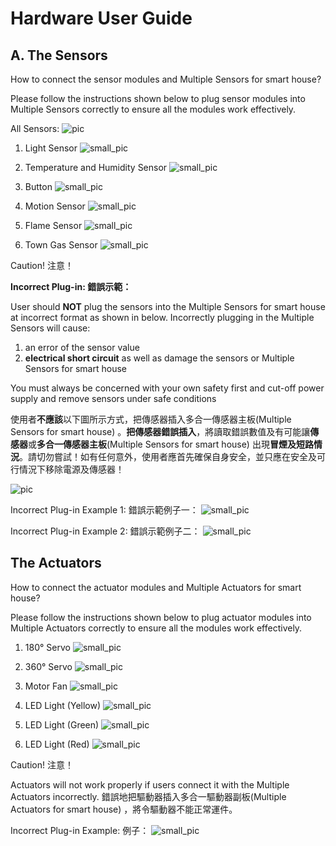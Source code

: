 # Hardware User Guide

## A. The Sensors
How to connect the sensor modules and Multiple Sensors for smart house?

Please follow the instructions shown below to plug sensor modules into Multiple Sensors correctly to ensure all the modules work effectively.

All Sensors:
![pic](images/05AllSensors.png)

1. Light Sensor
![small_pic](images/05LightSensor.png)

2. Temperature and Humidity Sensor
![small_pic](images/05TempAndHumSensor.png)

3. Button
![small_pic](images/05Button.png)

4. Motion Sensor
![small_pic](images/05MotionSensor.png)

5. Flame Sensor
![small_pic](images/05FlameSensor.png)

6. Town Gas Sensor
![small_pic](images/05TownGasSensor.png)

Caution! 注意！

**Incorrect Plug-in: 錯誤示範：**

User should **NOT** plug the sensors into the Multiple Sensors for smart house at incorrect format as shown in below. Incorrectly plugging in the Multiple Sensors will cause:

1. an error of the sensor value
2. **electrical short circuit** as well as damage the sensors or Multiple Sensors for smart house

You must always be concerned with your own safety first and cut-off power supply and remove sensors under safe conditions

使用者**不應該**以下圖所示方式，把傳感器插入多合一傳感器主板(Multiple Sensors for smart house) 。**把傳感器錯誤插入**，將讀取錯誤數值及有可能讓**傳感器**或**多合一傳感器主板**(Multiple Sensors for smart house) 出現**冒煙及短路情況**。請切勿嘗試！如有任何意外，使用者應首先確保自身安全，並只應在安全及可行情況下移除電源及傳感器！

![pic](images/05WrongEg.png)

Incorrect Plug-in Example 1: 
錯誤示範例子一：
![small_pic](images/05IncorrectEg1.png)

Incorrect Plug-in Example 2: 
錯誤示範例子二：
![small_pic](images/05IncorrectEg2.png)

## The Actuators

How to connect the actuator modules and Multiple Actuators for smart house?

Please follow the instructions shown below to plug actuator modules into Multiple Actuators correctly to ensure all the modules work effectively.

1. 180° Servo
![small_pic](images/05180Servo.png)

2. 360° Servo
![small_pic](images/05360Servo.png)

3. Motor Fan
![small_pic](images/05MotorFan.png)

4. LED Light (Yellow)
![small_pic](images/05LEDLightY.png)

5. LED Light (Green)
![small_pic](images/05LEDLightG.png)

6. LED Light (Red)
![small_pic](images/05LEDLightR.png)

Caution! 注意！

Actuators will not work properly if users connect it with the Multiple Actuators incorrectly.
錯誤地把驅動器插入多合一驅動器副板(Multiple Actuators for smart house) ，將令驅動器不能正常運件。

Incorrect Plug-in Example: 例子：
![small_pic](images/05IncorrectEg3.png)